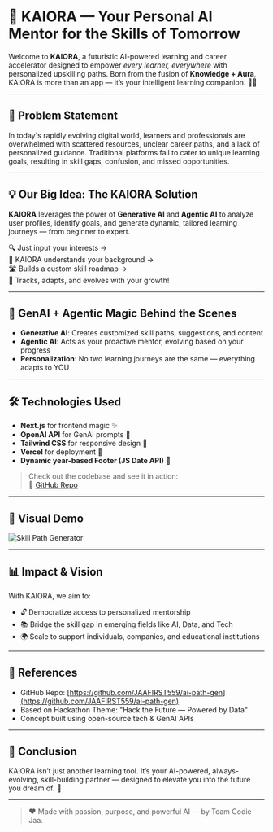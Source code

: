 # 🌟 KAIORA — Your Personal AI Mentor for the Skills of Tomorrow

Welcome to **KAIORA**, a futuristic AI-powered learning and career accelerator designed to empower *every learner, everywhere* with personalized upskilling paths. Born from the fusion of **Knowledge + Aura**, KAIORA is more than an app — it’s your intelligent learning companion. 🤖💡

---

## 🚩 Problem Statement

In today's rapidly evolving digital world, learners and professionals are overwhelmed with scattered resources, unclear career paths, and a lack of personalized guidance. Traditional platforms fail to cater to unique learning goals, resulting in skill gaps, confusion, and missed opportunities.

---

## 💡 Our Big Idea: The KAIORA Solution

**KAIORA** leverages the power of **Generative AI** and **Agentic AI** to analyze user profiles, identify goals, and generate dynamic, tailored learning journeys — from beginner to expert.

🔍 Just input your interests →  
🧠 KAIORA understands your background →  
🛣️ Builds a custom skill roadmap →  
🚀 Tracks, adapts, and evolves with your growth!

---

## 🧠 GenAI + Agentic Magic Behind the Scenes

- **Generative AI**: Creates customized skill paths, suggestions, and content
- **Agentic AI**: Acts as your proactive mentor, evolving based on your progress
- **Personalization**: No two learning journeys are the same — everything adapts to YOU

---

## 🛠️ Technologies Used

- **Next.js** for frontend magic ✨
- **OpenAI API** for GenAI prompts 💬
- **Tailwind CSS** for responsive design 🎨
- **Vercel** for deployment 🚀
- **Dynamic year-based Footer (JS Date API)** 📆

> Check out the codebase and see it in action:  
> 🔗 [GitHub Repo](https://github.com/JAAFIRST559/ai-path-gen)

---

## 📸 Visual Demo

![Skill Path Generator](./public/Generator-modified.png)

---

## 📊 Impact & Vision

With KAIORA, we aim to:

- 🔓 Democratize access to personalized mentorship
- 📚 Bridge the skill gap in emerging fields like AI, Data, and Tech
- 🌍 Scale to support individuals, companies, and educational institutions

---

## 📎 References

- GitHub Repo: [https://github.com/JAAFIRST559/ai-path-gen](https://github.com/JAAFIRST559/ai-path-gen)  
- Based on Hackathon Theme: "Hack the Future — Powered by Data"  
- Concept built using open-source tech & GenAI APIs

---

## 🏁 Conclusion

KAIORA isn’t just another learning tool. It’s your AI-powered, always-evolving, skill-building partner — designed to elevate you into the future you dream of. 🌠

---

> ❤️ Made with passion, purpose, and powerful AI — by Team Codie Jaa.
